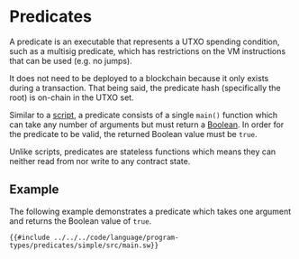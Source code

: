 # Predicates

A predicate is an executable that represents a UTXO spending condition, such as a multisig predicate, which has restrictions on the VM instructions that can be used (e.g. no jumps).

It does not need to be deployed to a blockchain because it only exists during a transaction. That being said, the predicate hash (specifically the root) is on-chain in the UTXO set.

Similar to a [script](script.md), a predicate consists of a single `main()` function which can take any number of arguments but must return a [Boolean](../built-ins/boolean.md). In order for the predicate to be valid, the returned Boolean value must be `true`.

Unlike scripts, predicates are stateless functions which means they can neither read from nor write to any contract state.

## Example

The following example demonstrates a predicate which takes one argument and returns the Boolean value of `true`.

```sway
{{#include ../../../code/language/program-types/predicates/simple/src/main.sw}}
```
